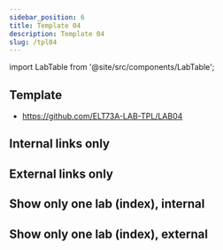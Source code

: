 ```yaml
---
sidebar_position: 6
title: Template 04
description: Template 04
slug: /tpl04
---
```


import LabTable from '@site/src/components/LabTable';

## Template
- https://github.com/ELT73A-LAB-TPL/LAB04


## Internal links only
<LabTable internal={true} />

## External links only
<LabTable internal={false} />

## Show only one lab (index), internal
<LabTable index={4} internal={true} />

## Show only one lab (index), external
<LabTable index={4} internal={false} />